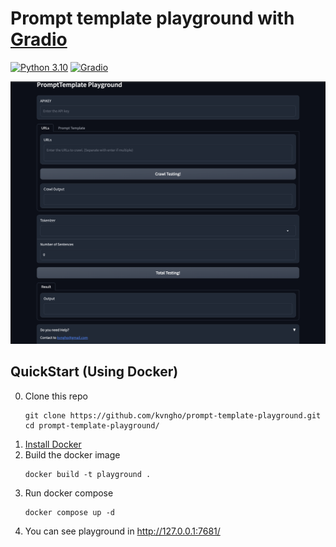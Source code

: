 # Prompt template playground with [Gradio](https://gradio.app)
[![Python 3.10](https://img.shields.io/badge/python-3.10-blue.svg)](https://www.python.org/downloads/release/python-3100/)
[![Gradio](https://img.shields.io/badge/gradio-3.41-blue)](https://gradio.app)

![](imgs/main.png)

## QuickStart (Using Docker)

0. Clone this repo
   ```shell
   git clone https://github.com/kvngho/prompt-template-playground.git
   cd prompt-template-playground/
   ```
1. [Install Docker](https://docker.io)
2. Build the docker image
    ```shell
    docker build -t playground .
    ```
3. Run docker compose
    ```shell
    docker compose up -d
    ```
4. You can see playground in http://127.0.0.1:7681/